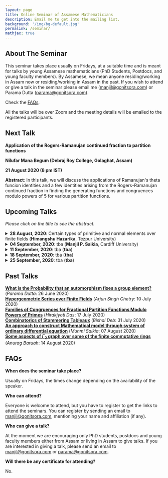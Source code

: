 ```yaml
---
layout: page
title: Online Seminar of Assamese Mathematicians
description: Email me to get into the mailing list.
background: '/img/bg-default.jpg'
permalink: /seminar/
mathjax: true
---
```


## About The Seminar

This seminar takes place usually on Fridays, at a suitable time and is meant for talks by young Assamese mathematicians (PhD Students, Postdocs, and young faculty members). By Assamese, we mean anyone residing/working in Assam now or residing/working in Assam in the past. If you wish to attend or give a talk in the seminar please email me (manjil@gonitsora.com) or Parama Dutta (parama@gonitsora.com).

Check the [FAQs](#faqs).

All the talks will be over Zoom and the meeting details will be emailed to the registered participants.

## Next Talk

**Application of the Rogers-Ramanujan continued fraction to partition functions**

**Nilufar Mana Begum (Debraj Roy College, Golaghat, Assam)**

**21 August 2020 (8 pm IST)**

**Abstract**: In this talk, we will discuss the applications of Ramanujan's theta funcion identities and a few identities arising from the Rogers-Ramanujan continued fraction in finding the generating functions and congruences modulo powers of $5$ for various partition functions.



## Upcoming Talks

*Please click on the title to see the abstract.*
 
 

<details>
  <summary><b>28 August, 2020</b>: Certain types of primitive and normal elements over finite fields (<b>Himangshu Hazarika</b>, Tezpur University)</summary>

Let $\mathbb{F}_{q^m}$ be a finite field which is extended from the field $\mathbb{F}_q$. The generators of the multiplicative group $\mathbb{F}^{\star}_{q^m}$ are called primitive elements and those elements whose conjugates forms a basis of $\mathbb{F}_{q^m}$ over $\mathbb{F}_{q}$ are called normal elements. In this talk we discuss about the existence of certain types of primitive elements, normal elements and primitive normal elements. We also discuss about the Lenstra-Schoof method which is used to prove these existences.

</details>

<details>
  <summary><b>04 September, 2020</b>: tba (<b>Manjil P. Saikia</b>, Cardiff University)</summary>

tba
</details> 

<details>
  <summary><b>11 September, 2020</b>: tba (<b>tba</b>)</summary>

tba
</details>  

<details>
  <summary><b>18 September, 2020</b>: tba (<b>tba</b>)</summary>

tba
</details>  

<details>
  <summary><b>25 September, 2020</b>: tba (<b>tba</b>)</summary>

tba
</details>  
  
    
      
      


## Past Talks
  
**[What is the Probability that an automorphism fixes a group element?](/seminar/Parama_Dutta.pdf)** (*Parama Dutta*: 26 June 2020)  
**[Hypergeometric Series over Finite Fields](/seminar/Arjun_Singh_Chetry.pdf)** (*Arjun Singh Chetry*: 10 July 2020)  
**[Families of Congruences for Fractional Partition Functions Modulo Powers of Primes](/seminar/Hirakjyoti_Das.pdf)** (*Hirakjyoti Das*: 17 July 2020)  
**[Combinatorics of Stammering Tableaux](/seminar/Bishal_Deb.pdf)** (*Bishal Deb*: 31 July 2020)  
**[An approach to construct Mathematical model through system of ordinary differential equation](/seminar/Munmi_Saikia.pdf)** (*Munmi Saikia*: 07 August 2020)  
**[Some aspects of $\Gamma_2$ graph over some of the finite commutative rings](/seminar/Anurag_Baruah.pdf)** (*Anurag Baruah*: 14 August 2020)  
      
      



## <a name="faqs"></a>FAQs

**When does the seminar take place?**  

Usually on Fridays, the times change depending on the availability of the speaker.

**Who can attend?**  

Everyone is welcome to attend, but you have to register to get the links to attend the seminars. You can register by sending an email to manjil@gonitsora.com, mentioning your name and affiliation (if any).

**Who can give a talk?**  

At the moment we are encouraging only PhD students, postdocs and young faculty members either from Assam or living in Assam to give talks. If you are interested in giving a talk, please send an email to manjil@gonitsora.com or parama@gonitsora.com.

**Will there be any certificate for attending?**  

No.
